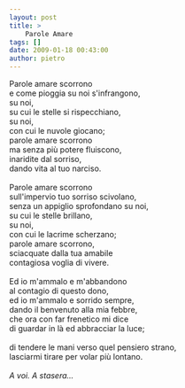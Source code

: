 ```yaml
---
layout: post
title: >
    Parole Amare
tags: []
date: 2009-01-18 00:43:00
author: pietro
---
```

Parole amare scorrono<br/>e come pioggia su noi s'infrangono,<br/>su noi,<br/>su cui le stelle si rispecchiano,<br/>su noi,<br/>con cui le nuvole giocano;<br/>parole amare scorrono<br/>ma senza più potere fluiscono,<br/>inaridite dal sorriso,<br/>dando vita al tuo narciso.<br/><br/>Parole amare scorrono<br/>sull'impervio tuo sorriso scivolano,<br/>senza un appiglio sprofondano su noi,<br/>su cui le stelle brillano,<br/>su noi,<br/>con cui le lacrime scherzano;<br/>parole amare scorrono,<br/>sciacquate dalla tua amabile<br/>contagiosa voglia di vivere.<br/><br/>Ed io m'ammalo e m'abbandono<br/>al contagio di questo dono,<br/>ed io m'ammalo e sorrido sempre,<br/>dando il benvenuto alla mia febbre,<br/>che ora con far frenetico mi dice<br/>di guardar in là ed abbracciar la luce;<br/><br/>di tendere le mani verso quel pensiero strano,<br/>lasciarmi tirare per volar più lontano.<br/><br/><span style="font-style: italic">A voi. A stasera...</span>
